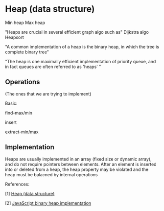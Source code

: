 # Heap (data structure)

Min heap
Max heap

"Heaps are crucial in several efficient graph algo such as"
Dijkstra algo
Heapsort

"A common implementation of a heap is the binary heap, in which the tree is complete binary tree"

"The heap is one maximally efficient implementation of priority queue, and in fact queues are often referred to as 'heaps' "

## Operations 

(The ones that we are trying to implement)

Basic:

find-max/min

insert

extract-min/max

## Implementation
Heaps are usually implemented in an array (fixed size or dynamic array), and do not require pointers between elements. After an element is inserted into or deleted from
a heap, the heap property may be violated and the heap must be balacned by internal operations


References:

[1] [Heap (data structure)](https://en.wikipedia.org/wiki/Heap_(data_structure))

[2] [JavaScript binary heap implementation](http://eloquentjavascript.net/1st_edition/appendix2.html)

